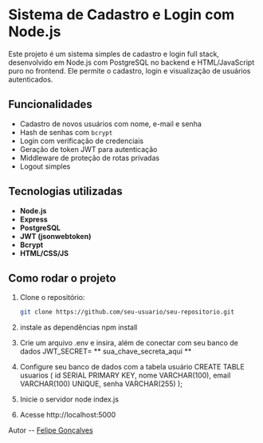 # Sistema de Cadastro e Login com Node.js

Este projeto é um sistema simples de cadastro e login full stack, desenvolvido em Node.js com PostgreSQL no backend e HTML/JavaScript puro no frontend. Ele permite o cadastro, login e visualização de usuários autenticados.

## Funcionalidades

- Cadastro de novos usuários com nome, e-mail e senha
- Hash de senhas com `bcrypt`
- Login com verificação de credenciais
- Geração de token JWT para autenticação
- Middleware de proteção de rotas privadas
- Logout simples 

## Tecnologias utilizadas

- **Node.js**
- **Express**
- **PostgreSQL**
- **JWT (jsonwebtoken)**
- **Bcrypt**
- **HTML/CSS/JS**

## Como rodar o projeto

1. Clone o repositório:
   ```bash
   git clone https://github.com/seu-usuario/seu-repositorio.git

2. instale as dependências 
   npm install

3. Crie um arquivo .env e insira, além de conectar com seu banco de dados
 JWT_SECRET= ** sua_chave_secreta_aqui ** 

4. Configure seu banco de dados com a tabela usuário
CREATE TABLE usuarios (
  id SERIAL PRIMARY KEY,
  nome VARCHAR(100),
  email VARCHAR(100) UNIQUE,
  senha VARCHAR(255)
);

5. Inicie o servidor 
 node index.js

6. Acesse
http://localhost:5000


Autor -- [Felipe Gonçalves](https://github.com/Felgonsa)

